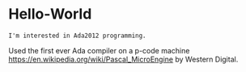# Hello-World

    I'm interested in Ada2012 programming. 
Used the first ever Ada compiler on a p-code machine
https://en.wikipedia.org/wiki/Pascal_MicroEngine by Western Digital. 
    
